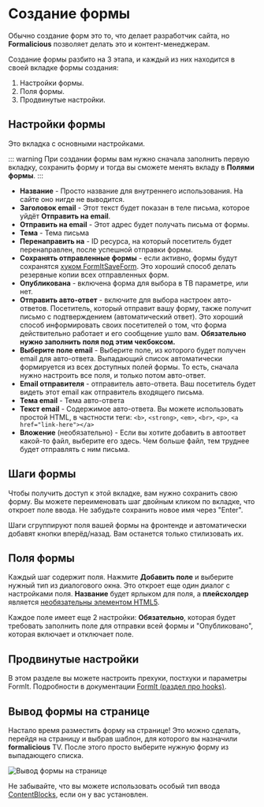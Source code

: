 # Создание формы

Обычно создание форм это то, что делает разработчик сайта, но **Formalicious** позволяет делать это и контент-менеджерам.

Создание формы разбито на 3 этапа, и каждый из них находится в своей вкладке формы создания:

1. Настройки формы.
2. Поля формы.
3. Продвинутые настройки.

## Настройки формы

Это вкладка с основными настройками.

::: warning
При создании формы вам нужно сначала заполнить первую вкладку, сохранить форму и тогда вы сможете менять вкладу в **Полями формы**.
:::

- **Название** - Просто название для внутреннего использования. На сайте оно нигде не выводится.
- **Заголовок email** - Этот текст будет показан в теле письма, которое уйдёт **Отправить на email**.
- **Отправить на email** - Этот адрес будет получать письма от формы.
- **Тема** - Тема письма
- **Перенаправить на** - ID ресурса, на который посетитель будет перенаправлен, после успешной отправки формы.
- **Сохранять отправленные формы** - если активно, формы будут сохранятся [хуком FormItSaveForm](https://docs.modx.com/extras/revo/formit/formit.hooks/formit.hooks.formitsaveform). Это хороший способ делать резервные копии всех отправленных форм.
- **Опубликована** - включена форма для выбора в ТВ параметре, или нет.
- **Отправить авто-ответ** - включите для выбора настроек авто-ответов. Посетитель, который отправит вашу форму, также получит письмо с подтверждением (автоматический ответ). Это хороший способ информировать своих посетителей о том, что форма действительно работает и его сообщение ушло вам. **Обязательно нужно заполнить поля под этим чекбоксом.**
- **Выберите поле email** - Выберите поле, из которого будет получен email для авто-ответа. Выпадающий список автоматически формируется из всех доступных полей формы. То есть, сначала нужно настроить все поля, и только потом авто-ответ.
- **Email отправителя** - отправитель авто-ответа. Ваш посетитель будет видеть этот email как отправитель входящего письма.
- **Тема email** - Тема авто-ответа
- **Текст email** - Содержимое авто-ответа. Вы можете использовать простой HTML, в частности теги: `<b>`, `<strong>`, `<em>`, `<br>`, `<p>`, `<a href="link-here"></a>`
- **Вложение** (необязательно) - Если вы хотите добавить в автоответ какой-то файл, выберите его здесь. Чем больше файл, тем труднее будет отправлять с ним письма.

## Шаги формы

Чтобы получить доступ к этой вкладке, вам нужно сохранить свою форму.
Вы можете переименовать шаг двойным кликом по вкладке, что откроет поле ввода. Не забудьте сохранить новое имя через "Enter".

Шаги сгруппируют поля вашей формы на фронтенде и автоматически добавят кнопки вперёд/назад.
Вам останется только стилизовать их.

## Поля формы

Каждый шаг содержит поля. Нажмите **Добавить поле** и выберите нужный тип из диалогового окна.
Это откроет еще один диалог с настройками поля. **Название** будет ярлыком для поля, а **плейсхолдер** является [необязательны элементом HTML5](https://www.w3.org/TR/html5/forms.html#the-placeholder-attribute).

Каждое поле имеет еще 2 настройки: **Обязательно**, которая будет требовать заполнить поле для отправки всей формы и "Опубликовано", которая включает и отключает поле.

## Продвинутые настройки

В этом разделе вы можете настроить прехуки, постхуки и параметры FormIt.
Подробности в документации [FormIt (раздел про hooks)](https://docs.modx.com/extras/revo/formit/formit.hooks).

## Вывод формы на странице

Настало время разместить форму на странице! Это можно сделать, перейдя на страницу и выбрав шаблон, для которого вы назначили **formalicious** TV. После этого просто выберите нужную форму из выпадающего списка.

![Вывод формы на странице](https://file.modx.pro/files/a/c/f/acf07fb4530d2d22d78b28a1795eeeec.png)

Не забывайте, что вы можете использовать особый тип ввода [ContentBlocks](https://www.modmore.com/contentblocks/), если он у вас установлен.
